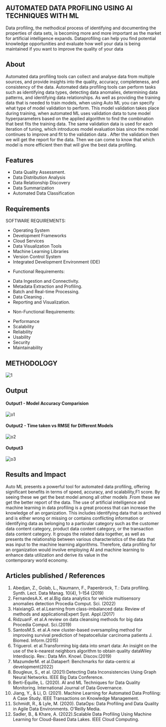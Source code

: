##  AUTOMATED DATA PROFILING USING AI TECHNIQUES WITH ML
Data profiling, the methodical process of identifying and documenting the properties of data sets, is becoming more and more important as the market for artificial intelligence expands. 
Dataprofiling can help you find potential knowledge opportunities and evaluate how well your data is being maintained if you want to improve the quality of your data

## About
<!--Detailed Description about the project-->
Automated data profiling tools can collect and analyse data from multiple sources, and provide insights into the quality, accuracy, completeness, and consistency of the data. Automated data profiling tools can perform tasks such as identifying data types, detecting data anomalies, determining data patterns, and identifying data relationships. As well as providing the training data that is needed to train models, when using Auto ML you can specify what type of model validation to perform. This model validation takes place during training, when automated ML uses validation data to tune model hyperparameters based on the applied algorithm to find the combination that best fits the training data. The same validation data is used for each iteration of tuning, which introduces model evaluation bias since the model continues to improve and fit to the validation data . After the validation then we will get the report for the data. Then we can come to know that which model is more efficient then that will give the best data profiling.

## Features
<!--List the features of the project as shown below-->
- Data Quality Assessment.
- Data Distribution Analysis
- Data Relationship Discovery
- Data Summarization
- Automated Data Classification

## Requirements
<!--List the requirements of the project as shown below-->
SOFTWARE REQUIREMENTS:
- Operating System
- Development Frameworks
- Cloud Services
- Data Visualization Tools
- Machine Learning Libraries
- Version Control System
- Integrated Development Environment (IDE)

* Functional Requirements:
- Data Ingestion and Connectivity.
- Metadata Extraction and Profiling.
- Batch and Real-time Processing.
- Data Cleaning .
- Reporting and Visualization.
  
* Non-Functional Requirements:
- Performance
- Scalability
- Reliability
- Usability	
- Security
- Maintainability

##  METHODOLOGY
<!--Embed the system architecture diagram as shown below-->
![1](https://github.com/user-attachments/assets/00292091-1153-4d3e-917b-d8e0826722e2)

## Output

<!--Embed the Output picture at respective places as shown below as shown below-->
#### Output1 - Model Accuracy Comparision

![o1](https://github.com/user-attachments/assets/9ab56bc7-24d4-4ee9-a2e1-39a25efb9795)


#### Output2 - Time taken vs RMSE for Different Models

![o2](https://github.com/user-attachments/assets/5a7bc276-8184-47e6-bc58-f6b4e9bf349f)

#### Output3 

![o3](https://github.com/user-attachments/assets/22f6587a-4e23-44bf-86f8-5abe9aaf3a25)



## Results and Impact
<!--Give the results and impact as shown below-->

Auto ML presents a powerful tool for automated data profiling, offering significant benefits in terms of speed, accuracy, and scalability,F1 score. By seeing these we get the best model among all other models .From these we get the better report of the data. The use of artificial intelligence and machine learning in data profiling is a great process that can increase the knowledge of an organization. This includes identifying data that is archived and is either wrong or missing or contains conflicting information or identifying data as belonging to a particular category such as the customer data content category, product data content category, or the transaction data content category. It groups the related data together, as well as presents the relationship between various characteristics of the data that was input to the machine learning algorithms. Therefore, data profiling for an organization would involve employing AI and machine learning to enhance data utilization and derive its value in the contemporary world economy.

## Articles published / References

1. Abedjan, Z., Golab, L., Naumann, F., Papenbrock, T.: Data profiling. Synth. Lect. Data Manag. 10(4), 1–154 (2019)
2. FernandesA.X. et al.Big data analytics for vehicle multisensory anomalies detection Procedia Comput. Sci. (2022)
3. HaixiangG. et al.Learning from class-imbalanced data: Review of methods and applicationsExpert Syst. Appl.(2017)
4. RidzuanF. et al.A review on data cleansing methods for big data Procedia Comput. Sci.(2019)
5. SantosM.S. et al.A new cluster-based oversampling method for improving survival prediction of hepatocellular carcinoma patients J. Biomed. Inform.(2015)
6. TrigueroI. et al.Transforming big data into smart data: An insight on the use of the k-nearest neighbors algorithm to obtain quality dataWiley Interdiscip. Rev.: Data Min. Knowl. Discov.(2019)
7. MazumderM. et al.Dataperf: Benchmarks for data-centric ai development(2022)
8. Bougleux, S., et al. (2021):Detecting Data Inconsistencies Using Graph Neural Networks. IEEE Big Data Conference.
9. Berti-Équille, L. (2020). AI and ML Techniques for Data Quality Monitoring. International Journal of Data Governance.
10. Jiang, Y., & Li, D. (2021). Machine Learning for Automated Data Profiling: A Case Study. IEEE Transactions on Knowledge Management.
11. Schmidt, R., & Lyle, M. (2020). DataOps: Data Profiling and Data Quality in Agile Data Environments. O'Reilly Media.
12. Sadler, B., & Khare, A. (2022).Scalable Data Profiling Using Machine Learning for Cloud-Based Data Lakes. IEEE Cloud Computing.



